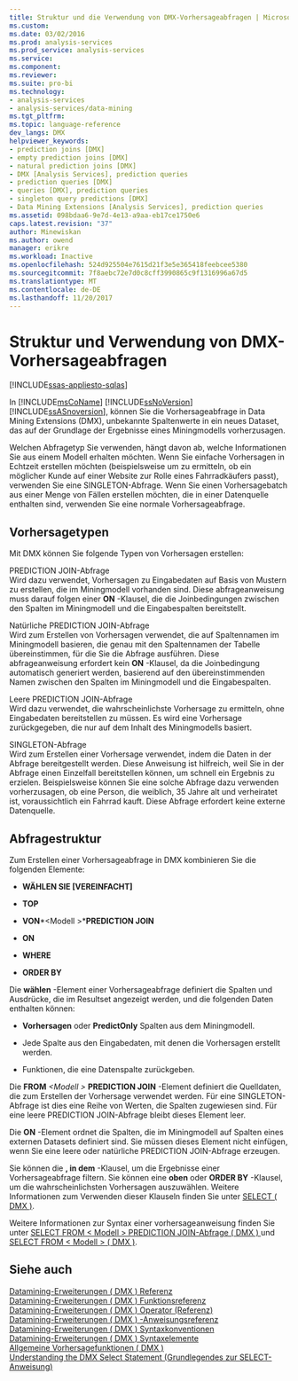 ```yaml
---
title: Struktur und die Verwendung von DMX-Vorhersageabfragen | Microsoft Docs
ms.custom: 
ms.date: 03/02/2016
ms.prod: analysis-services
ms.prod_service: analysis-services
ms.service: 
ms.component: 
ms.reviewer: 
ms.suite: pro-bi
ms.technology:
- analysis-services
- analysis-services/data-mining
ms.tgt_pltfrm: 
ms.topic: language-reference
dev_langs: DMX
helpviewer_keywords:
- prediction joins [DMX]
- empty prediction joins [DMX]
- natural prediction joins [DMX]
- DMX [Analysis Services], prediction queries
- prediction queries [DMX]
- queries [DMX], prediction queries
- singleton query predictions [DMX]
- Data Mining Extensions [Analysis Services], prediction queries
ms.assetid: 098bdaa6-9e7d-4e13-a9aa-eb17ce1750e6
caps.latest.revision: "37"
author: Minewiskan
ms.author: owend
manager: erikre
ms.workload: Inactive
ms.openlocfilehash: 524d925504e7615d21f3e5e365418feebcee5380
ms.sourcegitcommit: 7f8aebc72e7d0c8cff3990865c9f1316996a67d5
ms.translationtype: MT
ms.contentlocale: de-DE
ms.lasthandoff: 11/20/2017
---
```

# <a name="structure-and-usage-of-dmx-prediction-queries"></a>Struktur und Verwendung von DMX-Vorhersageabfragen
[!INCLUDE[ssas-appliesto-sqlas](../includes/ssas-appliesto-sqlas.md)]

  In [!INCLUDE[msCoName](../includes/msconame-md.md)] [!INCLUDE[ssNoVersion](../includes/ssnoversion-md.md)] [!INCLUDE[ssASnoversion](../includes/ssasnoversion-md.md)], können Sie die Vorhersageabfrage in Data Mining Extensions (DMX), unbekannte Spaltenwerte in ein neues Dataset, das auf der Grundlage der Ergebnisse eines Miningmodells vorherzusagen.  
  
 Welchen Abfragetyp Sie verwenden, hängt davon ab, welche Informationen Sie aus einem Modell erhalten möchten. Wenn Sie einfache Vorhersagen in Echtzeit erstellen möchten (beispielsweise um zu ermitteln, ob ein möglicher Kunde auf einer Website zur Rolle eines Fahrradkäufers passt), verwenden Sie eine SINGLETON-Abfrage. Wenn Sie einen Vorhersagebatch aus einer Menge von Fällen erstellen möchten, die in einer Datenquelle enthalten sind, verwenden Sie eine normale Vorhersageabfrage.  
  
## <a name="prediction-types"></a>Vorhersagetypen  
 Mit DMX können Sie folgende Typen von Vorhersagen erstellen:  
  
 PREDICTION JOIN-Abfrage  
 Wird dazu verwendet, Vorhersagen zu Eingabedaten auf Basis von Mustern zu erstellen, die im Miningmodell vorhanden sind. Diese abfrageanweisung muss darauf folgen einer **ON** -Klausel, die die Joinbedingungen zwischen den Spalten im Miningmodell und die Eingabespalten bereitstellt.  
  
 Natürliche PREDICTION JOIN-Abfrage  
 Wird zum Erstellen von Vorhersagen verwendet, die auf Spaltennamen im Miningmodell basieren, die genau mit den Spaltennamen der Tabelle übereinstimmen, für die Sie die Abfrage ausführen. Diese abfrageanweisung erfordert kein **ON** -Klausel, da die Joinbedingung automatisch generiert werden, basierend auf den übereinstimmenden Namen zwischen den Spalten im Miningmodell und die Eingabespalten.  
  
 Leere PREDICTION JOIN-Abfrage  
 Wird dazu verwendet, die wahrscheinlichste Vorhersage zu ermitteln, ohne Eingabedaten bereitstellen zu müssen. Es wird eine Vorhersage zurückgegeben, die nur auf dem Inhalt des Miningmodells basiert.  
  
 SINGLETON-Abfrage  
 Wird zum Erstellen einer Vorhersage verwendet, indem die Daten in der Abfrage bereitgestellt werden. Diese Anweisung ist hilfreich, weil Sie in der Abfrage einen Einzelfall bereitstellen können, um schnell ein Ergebnis zu erzielen. Beispielsweise können Sie eine solche Abfrage dazu verwenden vorherzusagen, ob eine Person, die weiblich, 35 Jahre alt und verheiratet ist, voraussichtlich ein Fahrrad kauft. Diese Abfrage erfordert keine externe Datenquelle.  
  
## <a name="query-structure"></a>Abfragestruktur  
 Zum Erstellen einer Vorhersageabfrage in DMX kombinieren Sie die folgenden Elemente:  
  
-   **WÄHLEN SIE [VEREINFACHT]**  
  
-   **TOP**  
  
-   **VON***\<Modell >***PREDICTION JOIN**   
  
-   **ON**  
  
-   **WHERE**  
  
-   **ORDER BY**  
  
 Die **wählen** -Element einer Vorhersageabfrage definiert die Spalten und Ausdrücke, die im Resultset angezeigt werden, und die folgenden Daten enthalten können:  
  
-   **Vorhersagen** oder **PredictOnly** Spalten aus dem Miningmodell.  
  
-   Jede Spalte aus den Eingabedaten, mit denen die Vorhersagen erstellt werden.  
  
-   Funktionen, die eine Datenspalte zurückgeben.  
  
 Die **FROM**  *\<Modell >* **PREDICTION JOIN** -Element definiert die Quelldaten, die zum Erstellen der Vorhersage verwendet werden. Für eine SINGLETON-Abfrage ist dies eine Reihe von Werten, die Spalten zugewiesen sind. Für eine leere PREDICTION JOIN-Abfrage bleibt dieses Element leer.  
  
 Die **ON** -Element ordnet die Spalten, die im Miningmodell auf Spalten eines externen Datasets definiert sind. Sie müssen dieses Element nicht einfügen, wenn Sie eine leere oder natürliche PREDICTION JOIN-Abfrage erzeugen.  
  
 Sie können die **, in dem** -Klausel, um die Ergebnisse einer Vorhersageabfrage filtern. Sie können eine **oben** oder **ORDER BY** -Klausel, um die wahrscheinlichsten Vorhersagen auszuwählen. Weitere Informationen zum Verwenden dieser Klauseln finden Sie unter [SELECT &#40; DMX &#41;](../dmx/select-dmx.md).  
  
 Weitere Informationen zur Syntax einer vorhersageanweisung finden Sie unter [SELECT FROM &#60; Modell &#62; PREDICTION JOIN-Abfrage &#40; DMX &#41; ](../dmx/select-from-model-prediction-join-dmx.md) und [SELECT FROM &#60; Modell &#62; &#40; DMX &#41;](../dmx/select-from-model-dmx.md).  
  
## <a name="see-also"></a>Siehe auch  
 [Datamining-Erweiterungen &#40; DMX &#41; Referenz](../dmx/data-mining-extensions-dmx-reference.md)   
 [Datamining-Erweiterungen &#40; DMX &#41; Funktionsreferenz](../dmx/data-mining-extensions-dmx-function-reference.md)   
 [Datamining-Erweiterungen &#40; DMX &#41; Operator (Referenz)](../dmx/data-mining-extensions-dmx-operator-reference.md)   
 [Datamining-Erweiterungen &#40; DMX &#41; -Anweisungsreferenz](../dmx/data-mining-extensions-dmx-statements.md)   
 [Datamining-Erweiterungen &#40; DMX &#41; Syntaxkonventionen](../dmx/data-mining-extensions-dmx-syntax-conventions.md)   
 [Datamining-Erweiterungen &#40; DMX &#41; Syntaxelemente](../dmx/data-mining-extensions-dmx-syntax-elements.md)   
 [Allgemeine Vorhersagefunktionen &#40; DMX &#41;](../dmx/general-prediction-functions-dmx.md)   
 [Understanding the DMX Select Statement (Grundlegendes zur SELECT-Anweisung)](../dmx/understanding-the-dmx-select-statement.md)  
  
  
